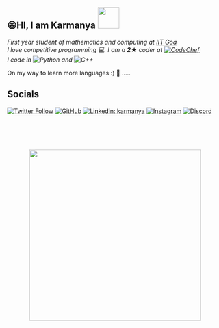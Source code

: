 ## 😁HI, I am Karmanya <img src = "https://media2.giphy.com/media/QwsL2pJZ6C79npNiql/giphy.gif?cid=ecf05e477r8d4ime188zqfc15mdtrha50qc4part8mpfln8m&rid=giphy.gif&ct=s" height = "50">

*First year student of mathematics and computing at [IIT Goa](https://iitgoa.ac.in/)<br>
I love competitive programming 💻. I am a ***2★*** coder at [![CodeChef][1]][2]<br>
I code in ![Python][3] and ![C++][4]*

 On my way to learn more languages :\) 💪 .....

<!--  ## <img align = 'center' src = "https://cdn-icons-png.flaticon.com/512/3601/3601336.png" height = "40" > Socials -->
## Socials
 
 [![Twitter Follow](https://img.shields.io/twitter/follow/karmanya_21?style=social)](https://twitter.com/karmanya_21)
 [![GitHub](https://img.shields.io/badge/github-%23121011.svg?style=flat&logo=github&logoColor=white)](https://github.com/KarmanyaGupta1421)
 [![Linkedin: karmanya](https://img.shields.io/badge/-LinkedIn-blue?style=flat&logo=Linkedin&logoColor=white)](https://www.linkedin.com/in/karmanya-gupta-653a4b254/)
 [![Instagram](https://img.shields.io/badge/Instagram-%23E4405F.svg?style=flat&logo=instagram&logoColor=white)](https://www.instagram.com/karmanya_gupta.21/)
 [![Discord](https://img.shields.io/badge/Discord-5865F2.svg?style=flat&logo=discord&logoColor=white)](http://discordapp.com/users/703258428797222973)
<br><br><br><br><br>
 <center><img align = "center" src = "https://media1.giphy.com/media/v1.Y2lkPTc5MGI3NjExZTJmMjQ4ZTA1MzIyOTg4M2RlYzk3NjhmYWJlNGI0YjU5YzEyNzhkNCZlcD12MV9pbnRlcm5hbF9naWZzX2dpZklkJmN0PXM/h0KBN3qQOAxv6DwiFm/giphy.gif" height = "400"></center>


[1]: https://img.shields.io/badge/CodeChef-%23964B00.svg?style=flat&logo=CodeChef&logoColor=white

[2]: https://www.codechef.com/users/karmanyagupta

[3]: https://img.shields.io/badge/python-3670A0?style=flat&logo=python&logoColor=ffdd54

[4]: https://img.shields.io/badge/c++-%2300599C.svg?style=flat&logo=c%2B%2B&logoColor=white
